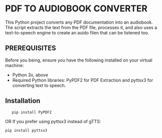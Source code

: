 
#  PDF TO AUDIOBOOK CONVERTER
This Python project converts any PDF documentation into an audiobook. The script extracts the text from the PDF file, processes it, and also uses a text-to-speech engine to create an auido filen that can be listened too.



##  PREREQUISITES

 Before you being, ensure you have the following installed on your virtual machine:

- Python 3x, above
- Required Python libraries: PyPDF2 for PDF Extraction and pyttsx3 for converting text to speech.




## Installation

```bash
   pip install PyPDF2 
```
OR
If you prefer using pyttsx3 instead of gTTS:

```bash
pip install pyttsx3
```
